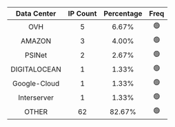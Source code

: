 | Data Center | IP Count | Percentage | Freq |
|:------------:|:--------:|:-----------:|:-----:|
| OVH | 5 | 6.67% | 🟢 |
| AMAZON | 3 | 4.00% | 🟢 |
| PSINet | 2 | 2.67% | 🟢 |
| DIGITALOCEAN | 1 | 1.33% | 🟢 |
| Google-Cloud | 1 | 1.33% | 🟢 |
| Interserver | 1 | 1.33% | 🟢 |
| OTHER | 62 | 82.67% | 🟢 |